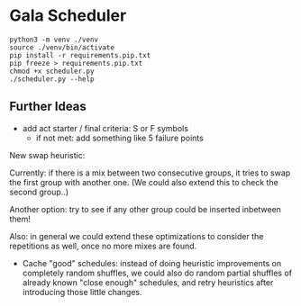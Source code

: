 Gala Scheduler
==============

```
python3 -m venv ./venv
source ./venv/bin/activate
pip install -r requirements.pip.txt
pip freeze > requirements.pip.txt
chmod +x scheduler.py
./scheduler.py --help
```

## Further Ideas

* add act starter / final criteria: S or F symbols
  * if not met: add something like 5 failure points

New swap heuristic:

Currently: if there is a mix between two consecutive groups,
it tries to swap the first group with another one. (We could
also extend this to check the second group..)

Another option: try to see if any other group could be inserted
inbetween them!

Also: in general we could extend these optimizations to consider
the repetitions as well, once no more mixes are found.

* Cache "good" schedules: instead of doing heuristic improvements
on completely random shuffles, we could also do random partial
shuffles of already known "close enough" schedules, and retry
heuristics after introducing those little changes.
